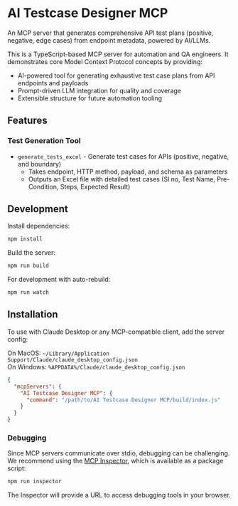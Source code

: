 # AI Testcase Designer MCP

An MCP server that generates comprehensive API test plans (positive, negative, edge cases) from endpoint metadata, powered by AI/LLMs.

This is a TypeScript-based MCP server for automation and QA engineers. It demonstrates core Model Context Protocol concepts by providing:

- AI-powered tool for generating exhaustive test case plans from API endpoints and payloads
- Prompt-driven LLM integration for quality and coverage
- Extensible structure for future automation tooling

## Features

### Test Generation Tool
- `generate_tests_excel` - Generate test cases for APIs (positive, negative, and boundary)
  - Takes endpoint, HTTP method, payload, and schema as parameters
  - Outputs an Excel file with detailed test cases (Sl no, Test Name, Pre-Condition, Steps, Expected Result)

## Development

Install dependencies:
```bash
npm install
```

Build the server:
```bash
npm run build
```

For development with auto-rebuild:
```bash
npm run watch
```

## Installation

To use with Claude Desktop or any MCP-compatible client, add the server config:

On MacOS: `~/Library/Application Support/Claude/claude_desktop_config.json`  
On Windows: `%APPDATA%/Claude/claude_desktop_config.json`

```json
{
  "mcpServers": {
    "AI Testcase Designer MCP": {
      "command": "/path/to/AI Testcase Designer MCP/build/index.js"
    }
  }
}
```

### Debugging

Since MCP servers communicate over stdio, debugging can be challenging. We recommend using the [MCP Inspector](https://github.com/modelcontextprotocol/inspector), which is available as a package script:

```bash
npm run inspector
```

The Inspector will provide a URL to access debugging tools in your browser.
